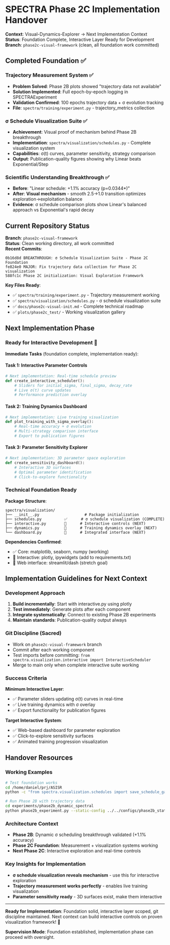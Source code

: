 # SPECTRA Phase 2C Implementation Handover

**Context**: Visual-Dynamics-Explorer → Next Implementation Context  
**Status**: Foundation Complete, Interactive Layer Ready for Development  
**Branch**: `phase2c-visual-framework` (clean, all foundation work committed)

## **Completed Foundation** ✅

### **Trajectory Measurement System** ✅
- **Problem Solved**: Phase 2B plots showed "trajectory data not available"
- **Solution Implemented**: Full epoch-by-epoch logging in SPECTRAExperiment
- **Validation Confirmed**: 100 epochs trajectory data + σ evolution tracking
- **File**: `spectra/training/experiment.py` - trajectory_metrics collection

### **σ Schedule Visualization Suite** ✅  
- **Achievement**: Visual proof of mechanism behind Phase 2B breakthrough
- **Implementation**: `spectra/visualization/schedules.py` - Complete visualization system
- **Capabilities**: σ(t) curves, parameter sensitivity, strategy comparison
- **Output**: Publication-quality figures showing why Linear beats Exponential/Step

### **Scientific Understanding Breakthrough** ✅
- **Before**: "Linear schedule: +1.1% accuracy (p=0.0344*)"  
- **After**: **Visual mechanism** - smooth 2.5→1.0 transition optimizes exploration→exploitation balance
- **Evidence**: σ schedule comparison plots show Linear's balanced approach vs Exponential's rapid decay

## **Current Repository Status**

**Branch**: `phase2c-visual-framework`  
**Status**: Clean working directory, all work committed  
**Recent Commits**:
```
0b16d8d BREAKTHROUGH: σ Schedule Visualization Suite - Phase 2C Foundation
fe824e0 MAJOR: Fix trajectory data collection for Phase 2C visualization  
588fc1c Phase 2C initialization: Visual Exploration Framework
```

**Key Files Ready**:
- ✅ `spectra/training/experiment.py` - Trajectory measurement working
- ✅ `spectra/visualization/schedules.py` - σ schedule visualization suite
- ✅ `docs/phase2c-visual-init.md` - Complete technical roadmap
- ✅ `plots/phase2c_test/` - Working visualization gallery

## **Next Implementation Phase**

### **Ready for Interactive Development** 🎯

**Immediate Tasks** (foundation complete, implementation ready):

#### **Task 1: Interactive Parameter Controls** 
```python
# Next implementation: Real-time schedule preview
def create_interactive_scheduler():
    # Sliders for initial_sigma, final_sigma, decay_rate
    # Live σ(t) curve updates
    # Performance prediction overlay
```

#### **Task 2: Training Dynamics Dashboard**
```python  
# Next implementation: Live training visualization
def plot_training_with_sigma_overlay():
    # Real-time accuracy + σ evolution
    # Multi-strategy comparison interface
    # Export to publication figures
```

#### **Task 3: Parameter Sensitivity Explorer**
```python
# Next implementation: 3D parameter space exploration  
def create_sensitivity_dashboard():
    # Interactive 3D surfaces
    # Optimal parameter identification
    # Click-to-explore functionality
```

### **Technical Foundation Ready**

**Package Structure**:
```
spectra/visualization/
├── __init__.py                    # Package initialization
├── schedules.py          ✅      # σ schedule visualization (COMPLETE)
├── interactive.py        🔄      # Interactive controls (NEXT)
├── dynamics.py           🔄      # Training dynamics overlay (NEXT)
└── dashboard.py          🔄      # Integrated interface (NEXT)
```

**Dependencies Confirmed**:
- ✅ Core: matplotlib, seaborn, numpy (working)
- 🔄 Interactive: plotly, ipywidgets (add to requirements.txt)
- 🔄 Web interface: streamlit/dash (stretch goal)

## **Implementation Guidelines for Next Context**

### **Development Approach**
1. **Build incrementally**: Start with interactive.py using plotly
2. **Test immediately**: Generate plots after each component  
3. **Integrate systematically**: Connect to existing Phase 2B experiments
4. **Maintain standards**: Publication-quality output always

### **Git Discipline** (Sacred)
- Work on `phase2c-visual-framework` branch
- Commit after each working component
- Test imports before committing: `from spectra.visualization.interactive import InteractiveScheduler`
- Merge to main only when complete interactive suite working

### **Success Criteria**
**Minimum Interactive Layer**:
- ✅ Parameter sliders updating σ(t) curves in real-time
- ✅ Live training dynamics with σ overlay
- ✅ Export functionality for publication figures

**Target Interactive System**:
- ✅ Web-based dashboard for parameter exploration
- ✅ Click-to-explore sensitivity surfaces  
- ✅ Animated training progression visualization

## **Handover Resources**

### **Working Examples**
```bash
# Test foundation works
cd /home/daniel/prj/ASISR
python -c "from spectra.visualization.schedules import save_schedule_gallery; save_schedule_gallery()"

# Run Phase 2B with trajectory data
cd experiments/phase2b_dynamic_spectral  
python phase2b_experiment.py --static-config ../../configs/phase2b_static_comparison.yaml --dynamic-configs ../../configs/phase2b_linear_schedule.yaml --strategy-names "Test" --plots
```

### **Architecture Context**
- **Phase 2B**: Dynamic σ scheduling breakthrough validated (+1.1% accuracy)
- **Phase 2C Foundation**: Measurement + visualization systems working  
- **Next Phase 2C**: Interactive exploration and real-time controls

### **Key Insights for Implementation**
- **σ schedule visualization reveals mechanism** - use this for interactive exploration
- **Trajectory measurement works perfectly** - enables live training visualization
- **Parameter sensitivity ready** - 3D surfaces exist, make them interactive

---

**Ready for Implementation**: Foundation solid, interactive layer scoped, git discipline maintained. Next context can build interactive controls on proven visualization framework! 🎨

**Supervision Mode**: Foundation established, implementation phase can proceed with oversight.